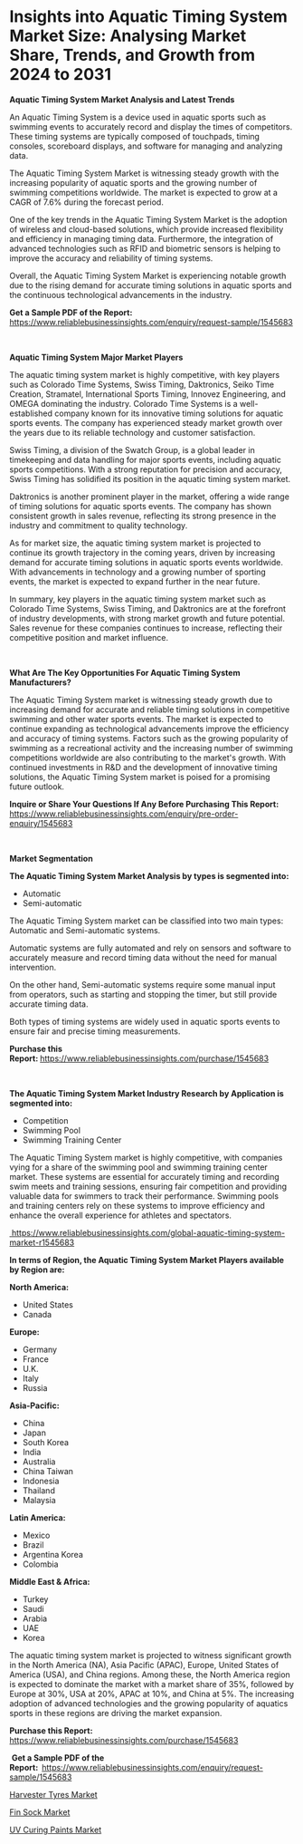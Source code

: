 <p><h1>Insights into Aquatic Timing System Market Size: Analysing Market Share, Trends, and Growth from 2024 to 2031</h1></p><p><strong>Aquatic Timing System Market Analysis and Latest Trends</strong></p>
<p><p>An Aquatic Timing System is a device used in aquatic sports such as swimming events to accurately record and display the times of competitors. These timing systems are typically composed of touchpads, timing consoles, scoreboard displays, and software for managing and analyzing data.</p><p>The Aquatic Timing System Market is witnessing steady growth with the increasing popularity of aquatic sports and the growing number of swimming competitions worldwide. The market is expected to grow at a CAGR of 7.6% during the forecast period.</p><p>One of the key trends in the Aquatic Timing System Market is the adoption of wireless and cloud-based solutions, which provide increased flexibility and efficiency in managing timing data. Furthermore, the integration of advanced technologies such as RFID and biometric sensors is helping to improve the accuracy and reliability of timing systems.</p><p>Overall, the Aquatic Timing System Market is experiencing notable growth due to the rising demand for accurate timing solutions in aquatic sports and the continuous technological advancements in the industry.</p></p>
<p><strong>Get a Sample PDF of the Report:&nbsp;</strong> <a href="https://www.reliablebusinessinsights.com/enquiry/request-sample/1545683">https://www.reliablebusinessinsights.com/enquiry/request-sample/1545683</a></p>
<p>&nbsp;</p>
<p><strong>Aquatic Timing System Major Market Players</strong></p>
<p><p>The aquatic timing system market is highly competitive, with key players such as Colorado Time Systems, Swiss Timing, Daktronics, Seiko Time Creation, Stramatel, International Sports Timing, Innovez Engineering, and OMEGA dominating the industry. Colorado Time Systems is a well-established company known for its innovative timing solutions for aquatic sports events. The company has experienced steady market growth over the years due to its reliable technology and customer satisfaction.</p><p>Swiss Timing, a division of the Swatch Group, is a global leader in timekeeping and data handling for major sports events, including aquatic sports competitions. With a strong reputation for precision and accuracy, Swiss Timing has solidified its position in the aquatic timing system market.</p><p>Daktronics is another prominent player in the market, offering a wide range of timing solutions for aquatic sports events. The company has shown consistent growth in sales revenue, reflecting its strong presence in the industry and commitment to quality technology.</p><p>As for market size, the aquatic timing system market is projected to continue its growth trajectory in the coming years, driven by increasing demand for accurate timing solutions in aquatic sports events worldwide. With advancements in technology and a growing number of sporting events, the market is expected to expand further in the near future.</p><p>In summary, key players in the aquatic timing system market such as Colorado Time Systems, Swiss Timing, and Daktronics are at the forefront of industry developments, with strong market growth and future potential. Sales revenue for these companies continues to increase, reflecting their competitive position and market influence.</p></p>
<p>&nbsp;</p>
<p><strong>What Are The Key Opportunities For Aquatic Timing System Manufacturers?</strong></p>
<p><p>The Aquatic Timing System market is witnessing steady growth due to increasing demand for accurate and reliable timing solutions in competitive swimming and other water sports events. The market is expected to continue expanding as technological advancements improve the efficiency and accuracy of timing systems. Factors such as the growing popularity of swimming as a recreational activity and the increasing number of swimming competitions worldwide are also contributing to the market's growth. With continued investments in R&D and the development of innovative timing solutions, the Aquatic Timing System market is poised for a promising future outlook.</p></p>
<p><strong>Inquire or Share Your Questions If Any Before Purchasing This Report:</strong> <a href="https://www.reliablebusinessinsights.com/enquiry/pre-order-enquiry/1545683">https://www.reliablebusinessinsights.com/enquiry/pre-order-enquiry/1545683</a></p>
<p>&nbsp;</p>
<p><strong>Market Segmentation</strong></p>
<p><strong>The Aquatic Timing System Market Analysis by types is segmented into:</strong></p>
<p><ul><li>Automatic</li><li>Semi-automatic</li></ul></p>
<p><p>The Aquatic Timing System market can be classified into two main types: Automatic and Semi-automatic systems. </p><p>Automatic systems are fully automated and rely on sensors and software to accurately measure and record timing data without the need for manual intervention. </p><p>On the other hand, Semi-automatic systems require some manual input from operators, such as starting and stopping the timer, but still provide accurate timing data. </p><p>Both types of timing systems are widely used in aquatic sports events to ensure fair and precise timing measurements.</p></p>
<p><strong>Purchase this Report:&nbsp;</strong><a href="https://www.reliablebusinessinsights.com/purchase/1545683">https://www.reliablebusinessinsights.com/purchase/1545683</a></p>
<p>&nbsp;</p>
<p><strong>The Aquatic Timing System Market Industry Research by Application is segmented into:</strong></p>
<p><ul><li>Competition</li><li>Swimming Pool</li><li>Swimming Training Center</li></ul></p>
<p><p>The Aquatic Timing System market is highly competitive, with companies vying for a share of the swimming pool and swimming training center market. These systems are essential for accurately timing and recording swim meets and training sessions, ensuring fair competition and providing valuable data for swimmers to track their performance. Swimming pools and training centers rely on these systems to improve efficiency and enhance the overall experience for athletes and spectators.</p></p>
<p><a href="https://www.reliablebusinessinsights.com/global-aquatic-timing-system-market-r1545683">&nbsp;https://www.reliablebusinessinsights.com/global-aquatic-timing-system-market-r1545683</a></p>
<p><strong>In terms of Region, the Aquatic Timing System Market Players available by Region are:</strong></p>
<p>
    <p> <strong> North America: </strong>
        <ul>
            <li>United States</li>
            <li>Canada</li>
        </ul>
        </p> 
    <p> <strong> Europe: </strong>
        <ul>
            <li>Germany</li>
            <li>France</li>
            <li>U.K.</li>
            <li>Italy</li>
            <li>Russia</li>
        </ul>
        </p> 
    <p> <strong> Asia-Pacific: </strong>
        <ul>
            <li>China</li>
            <li>Japan</li>
            <li>South Korea</li>
            <li>India</li>
            <li>Australia</li>
            <li>China Taiwan</li>
            <li>Indonesia</li>
            <li>Thailand</li>
            <li>Malaysia</li>
        </ul>
        </p> 
    <p> <strong> Latin America: </strong>
        <ul>
            <li>Mexico</li>
            <li>Brazil</li>
            <li>Argentina Korea</li>
            <li>Colombia</li>
        </ul>
        </p> 
    <p> <strong> Middle East & Africa: </strong>
        <ul>
            <li>Turkey</li>
            <li>Saudi</li>
            <li>Arabia</li>
            <li>UAE</li>
            <li>Korea</li>
        </ul>
    </p>
    </p>
<p><p>The aquatic timing system market is projected to witness significant growth in the North America (NA), Asia Pacific (APAC), Europe, United States of America (USA), and China regions. Among these, the North America region is expected to dominate the market with a market share of 35%, followed by Europe at 30%, USA at 20%, APAC at 10%, and China at 5%. The increasing adoption of advanced technologies and the growing popularity of aquatics sports in these regions are driving the market expansion.</p></p>
<p><strong>Purchase this Report: </strong><a href="https://www.reliablebusinessinsights.com/purchase/1545683">https://www.reliablebusinessinsights.com/purchase/1545683</a></p>
<p>&nbsp;<strong>Get a Sample PDF of the Report:&nbsp;&nbsp;</strong><a href="https://www.reliablebusinessinsights.com/enquiry/request-sample/1545683">https://www.reliablebusinessinsights.com/enquiry/request-sample/1545683</a></p>
<p><strong></strong></p>
<p><p><a href="https://www.linkedin.com/pulse/global-harvester-tyres-market-focus-application-end-use-industry-gjgbf">Harvester Tyres Market</a></p><p><a href="https://www.linkedin.com/pulse/insights-fin-sock-market-share-competitive-landscape-period-547cf">Fin Sock Market</a></p><p><a href="https://www.linkedin.com/pulse/global-uv-curing-paints-market-focus-application-end-use-i6csf">UV Curing Paints Market</a></p></p>